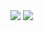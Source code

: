 <img src ="https://github.com/mailk8811/LearningNotes/blob/master/IntroductiontoComputerNetworks/picture/2-6.jpg">
<img src ="https://github.com/mailk8811/LearningNotes/blob/master/IntroductiontoComputerNetworks/picture/2-7.jpg">  
